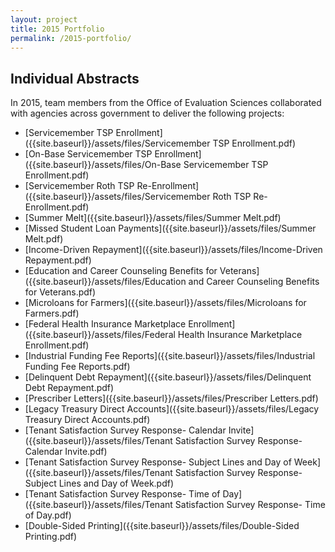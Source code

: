 ```yaml
---
layout: project
title: 2015 Portfolio
permalink: /2015-portfolio/
---
```

## Individual Abstracts

In 2015, team members from the Office of Evaluation Sciences collaborated with agencies across government to deliver the following projects:

- [Servicemember TSP Enrollment]({{site.baseurl}}/assets/files/Servicemember TSP Enrollment.pdf)
- [On-Base Servicemember TSP Enrollment]({{site.baseurl}}/assets/files/On-Base Servicemember TSP Enrollment.pdf)
- [Servicemember Roth TSP Re-Enrollment]({{site.baseurl}}/assets/files/Servicemember Roth TSP Re-Enrollment.pdf) 
- [Summer Melt]({{site.baseurl}}/assets/files/Summer Melt.pdf)  
- [Missed Student Loan Payments]({{site.baseurl}}/assets/files/Summer Melt.pdf)   
- [Income-Driven Repayment]({{site.baseurl}}/assets/files/Income-Driven Repayment.pdf)   
- [Education and Career Counseling Benefits for Veterans]({{site.baseurl}}/assets/files/Education and Career Counseling Benefits for Veterans.pdf)  
- [Microloans for Farmers]({{site.baseurl}}/assets/files/Microloans for Farmers.pdf)  
- [Federal Health Insurance Marketplace Enrollment]({{site.baseurl}}/assets/files/Federal Health Insurance Marketplace Enrollment.pdf)  
- [Industrial Funding Fee Reports]({{site.baseurl}}/assets/files/Industrial Funding Fee Reports.pdf)  
- [Delinquent Debt Repayment]({{site.baseurl}}/assets/files/Delinquent Debt Repayment.pdf)  
- [Prescriber Letters]({{site.baseurl}}/assets/files/Prescriber Letters.pdf)   
- [Legacy Treasury Direct Accounts]({{site.baseurl}}/assets/files/Legacy Treasury Direct Accounts.pdf) 
- [Tenant Satisfaction Survey Response- Calendar Invite]({{site.baseurl}}/assets/files/Tenant Satisfaction Survey Response- Calendar Invite.pdf)
- [Tenant Satisfaction Survey Response- Subject Lines and Day of Week]({{site.baseurl}}/assets/files/Tenant Satisfaction Survey Response- Subject Lines and Day of Week.pdf)
- [Tenant Satisfaction Survey Response- Time of Day]({{site.baseurl}}/assets/files/Tenant Satisfaction Survey Response- Time of Day.pdf)
- [Double-Sided Printing]({{site.baseurl}}/assets/files/Double-Sided Printing.pdf)






<br>

